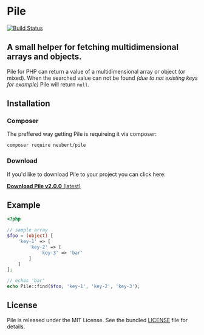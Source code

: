 # Pile

[![Build Status](https://travis-ci.com/danielneubert/pile.svg?branch=master)](https://travis-ci.com/danielneubert/pile)

## A small helper for fetching multidimensional arrays and objects.

Pile for PHP can return a value of a multidimensional array or object (or mixed). When the searched value can not be found *(due to not existing keys for example)* Pile will return `null`.

## Installation

### Composer

The preffered way getting Pile is requireing it via composer:

```sh
composer require neubert/pile
```

### Download

If you'd like to download Pile to your project you can click here:

[**Download Pile v2.0.0** (latest)](https://raw.githubusercontent.com/danielneubert/pile/master/src/Neubert/Pile/Pile.php)

## Example

```php
<?php

// sample array
$foo = (object) [
    'key-1' => [
        'key-2' => [
            'key-3' => 'bar'
        ]
    ]
];

// echos 'bar'
echo Pile::find($foo, 'key-1', 'key-2', 'key-3');
```

## License

Pile is released under the MIT License. See the bundled [LICENSE](LICENSE) file for details.